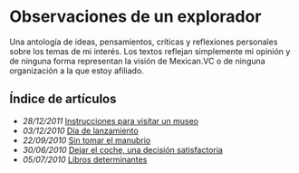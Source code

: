 <!-- #### César Salazar -->
# Observaciones de un explorador

Una antología de ideas, pensamientos, críticas y reflexiones personales sobre los temas de mi interés. Los textos reflejan simplemente mi opinión y de ninguna forma representan la visión de Mexican.VC o de ninguna organización a la que estoy afiliado.

## Índice de artículos
- *28/12/2011* [Instrucciones para visitar un museo](/instrucciones-para-visitar-un-museo) 
- *03/12/2010* [Día de lanzamiento](/dia-de-lanzamiento)
- *22/09/2010* [Sin tomar el manubrio](/sin-tomar-el-manubrio)
- *30/06/2010* [Dejar el coche, una decisión satisfactoria](/dejar-el-coche-una-decision-satisfactoria)
- *05/07/2010* [Libros determinantes](/libros-determinantes)
